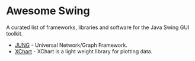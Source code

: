 # Awesome Swing
A curated list of frameworks, libraries and software for the Java Swing GUI toolkit.

* [JUNG](http://jrtom.github.io/jung/) - Universal Network/Graph Framework.
* [XChart](http://knowm.org/open-source/xchart/) - XChart is a light weight library for plotting data. 
